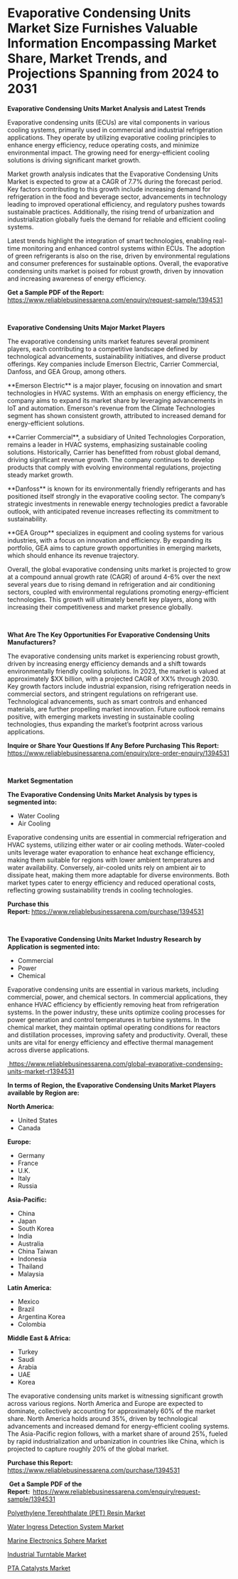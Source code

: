<p><h1>Evaporative Condensing Units Market Size Furnishes Valuable Information Encompassing Market Share, Market Trends, and Projections Spanning from 2024 to 2031</h1></p><p><strong>Evaporative Condensing Units Market Analysis and Latest Trends</strong></p>
<p><p>Evaporative condensing units (ECUs) are vital components in various cooling systems, primarily used in commercial and industrial refrigeration applications. They operate by utilizing evaporative cooling principles to enhance energy efficiency, reduce operating costs, and minimize environmental impact. The growing need for energy-efficient cooling solutions is driving significant market growth.</p><p>Market growth analysis indicates that the Evaporative Condensing Units Market is expected to grow at a CAGR of 7.7% during the forecast period. Key factors contributing to this growth include increasing demand for refrigeration in the food and beverage sector, advancements in technology leading to improved operational efficiency, and regulatory pushes towards sustainable practices. Additionally, the rising trend of urbanization and industrialization globally fuels the demand for reliable and efficient cooling systems.</p><p>Latest trends highlight the integration of smart technologies, enabling real-time monitoring and enhanced control systems within ECUs. The adoption of green refrigerants is also on the rise, driven by environmental regulations and consumer preferences for sustainable options. Overall, the evaporative condensing units market is poised for robust growth, driven by innovation and increasing awareness of energy efficiency.</p></p>
<p><strong>Get a Sample PDF of the Report:&nbsp;</strong> <a href="https://www.reliablebusinessarena.com/enquiry/request-sample/1394531">https://www.reliablebusinessarena.com/enquiry/request-sample/1394531</a></p>
<p>&nbsp;</p>
<p><strong>Evaporative Condensing Units Major Market Players</strong></p>
<p><p>The evaporative condensing units market features several prominent players, each contributing to a competitive landscape defined by technological advancements, sustainability initiatives, and diverse product offerings. Key companies include Emerson Electric, Carrier Commercial, Danfoss, and GEA Group, among others.</p><p>**Emerson Electric** is a major player, focusing on innovation and smart technologies in HVAC systems. With an emphasis on energy efficiency, the company aims to expand its market share by leveraging advancements in IoT and automation. Emerson's revenue from the Climate Technologies segment has shown consistent growth, attributed to increased demand for energy-efficient solutions.</p><p>**Carrier Commercial**, a subsidiary of United Technologies Corporation, remains a leader in HVAC systems, emphasizing sustainable cooling solutions. Historically, Carrier has benefitted from robust global demand, driving significant revenue growth. The company continues to develop products that comply with evolving environmental regulations, projecting steady market growth.</p><p>**Danfoss** is known for its environmentally friendly refrigerants and has positioned itself strongly in the evaporative cooling sector. The company’s strategic investments in renewable energy technologies predict a favorable outlook, with anticipated revenue increases reflecting its commitment to sustainability.</p><p>**GEA Group** specializes in equipment and cooling systems for various industries, with a focus on innovation and efficiency. By expanding its portfolio, GEA aims to capture growth opportunities in emerging markets, which should enhance its revenue trajectory.</p><p>Overall, the global evaporative condensing units market is projected to grow at a compound annual growth rate (CAGR) of around 4-6% over the next several years due to rising demand in refrigeration and air conditioning sectors, coupled with environmental regulations promoting energy-efficient technologies. This growth will ultimately benefit key players, along with increasing their competitiveness and market presence globally.</p></p>
<p>&nbsp;</p>
<p><strong>What Are The Key Opportunities For Evaporative Condensing Units Manufacturers?</strong></p>
<p><p>The evaporative condensing units market is experiencing robust growth, driven by increasing energy efficiency demands and a shift towards environmentally friendly cooling solutions. In 2023, the market is valued at approximately $XX billion, with a projected CAGR of XX% through 2030. Key growth factors include industrial expansion, rising refrigeration needs in commercial sectors, and stringent regulations on refrigerant use. Technological advancements, such as smart controls and enhanced materials, are further propelling market innovation. Future outlook remains positive, with emerging markets investing in sustainable cooling technologies, thus expanding the market’s footprint across various applications.</p></p>
<p><strong>Inquire or Share Your Questions If Any Before Purchasing This Report:</strong> <a href="https://www.reliablebusinessarena.com/enquiry/pre-order-enquiry/1394531">https://www.reliablebusinessarena.com/enquiry/pre-order-enquiry/1394531</a></p>
<p>&nbsp;</p>
<p><strong>Market Segmentation</strong></p>
<p><strong>The Evaporative Condensing Units Market Analysis by types is segmented into:</strong></p>
<p><ul><li>Water Cooling</li><li>Air Cooling</li></ul></p>
<p><p>Evaporative condensing units are essential in commercial refrigeration and HVAC systems, utilizing either water or air cooling methods. Water-cooled units leverage water evaporation to enhance heat exchange efficiency, making them suitable for regions with lower ambient temperatures and water availability. Conversely, air-cooled units rely on ambient air to dissipate heat, making them more adaptable for diverse environments. Both market types cater to energy efficiency and reduced operational costs, reflecting growing sustainability trends in cooling technologies.</p></p>
<p><strong>Purchase this Report:&nbsp;</strong><a href="https://www.reliablebusinessarena.com/purchase/1394531">https://www.reliablebusinessarena.com/purchase/1394531</a></p>
<p>&nbsp;</p>
<p><strong>The Evaporative Condensing Units Market Industry Research by Application is segmented into:</strong></p>
<p><ul><li>Commercial</li><li>Power</li><li>Chemical</li></ul></p>
<p><p>Evaporative condensing units are essential in various markets, including commercial, power, and chemical sectors. In commercial applications, they enhance HVAC efficiency by efficiently removing heat from refrigeration systems. In the power industry, these units optimize cooling processes for power generation and control temperatures in turbine systems. In the chemical market, they maintain optimal operating conditions for reactors and distillation processes, improving safety and productivity. Overall, these units are vital for energy efficiency and effective thermal management across diverse applications.</p></p>
<p><a href="https://www.reliablebusinessarena.com/global-evaporative-condensing-units-market-r1394531">&nbsp;https://www.reliablebusinessarena.com/global-evaporative-condensing-units-market-r1394531</a></p>
<p><strong>In terms of Region, the Evaporative Condensing Units Market Players available by Region are:</strong></p>
<p>
    <p> <strong> North America: </strong>
        <ul>
            <li>United States</li>
            <li>Canada</li>
        </ul>
        </p> 
    <p> <strong> Europe: </strong>
        <ul>
            <li>Germany</li>
            <li>France</li>
            <li>U.K.</li>
            <li>Italy</li>
            <li>Russia</li>
        </ul>
        </p> 
    <p> <strong> Asia-Pacific: </strong>
        <ul>
            <li>China</li>
            <li>Japan</li>
            <li>South Korea</li>
            <li>India</li>
            <li>Australia</li>
            <li>China Taiwan</li>
            <li>Indonesia</li>
            <li>Thailand</li>
            <li>Malaysia</li>
        </ul>
        </p> 
    <p> <strong> Latin America: </strong>
        <ul>
            <li>Mexico</li>
            <li>Brazil</li>
            <li>Argentina Korea</li>
            <li>Colombia</li>
        </ul>
        </p> 
    <p> <strong> Middle East & Africa: </strong>
        <ul>
            <li>Turkey</li>
            <li>Saudi</li>
            <li>Arabia</li>
            <li>UAE</li>
            <li>Korea</li>
        </ul>
    </p>
    </p>
<p><p>The evaporative condensing units market is witnessing significant growth across various regions. North America and Europe are expected to dominate, collectively accounting for approximately 60% of the market share. North America holds around 35%, driven by technological advancements and increased demand for energy-efficient cooling systems. The Asia-Pacific region follows, with a market share of around 25%, fueled by rapid industrialization and urbanization in countries like China, which is projected to capture roughly 20% of the global market.</p></p>
<p><strong>Purchase this Report: </strong><a href="https://www.reliablebusinessarena.com/purchase/1394531">https://www.reliablebusinessarena.com/purchase/1394531</a></p>
<p>&nbsp;<strong>Get a Sample PDF of the Report:&nbsp;&nbsp;</strong><a href="https://www.reliablebusinessarena.com/enquiry/request-sample/1394531">https://www.reliablebusinessarena.com/enquiry/request-sample/1394531</a></p>
<p><strong></strong></p>
<p><p><a href="https://issuu.com/reportprime-2/docs/polyethylene-terephthalate-pet-resi_c73b4a3ef607bf">Polyethylene Terephthalate (PET) Resin Market</a></p><p><a href="https://www.linkedin.com/pulse/global-water-ingress-detection-system-market-share-growth-opportunities-wehef?trackingId=bTzfh%2BzXSkK9frTB5kuSlg%3D%3D">Water Ingress Detection System Market</a></p><p><a href="https://github.com/gulaimolin/Market-Research-Report-List-6/blob/main/marine-electronics-sphere-market.md">Marine Electronics Sphere Market</a></p><p><a href="https://www.linkedin.com/pulse/future-innovation-global-industrial-turntable-market-growth-opportunities-fxsqc?trackingId=G14gSz9ATp%2B3SCj277pRQQ%3D%3D">Industrial Turntable Market</a></p><p><a href="https://issuu.com/reportprime-2/docs/pta-catalysts-market-size-2030.pptx_ede31a561ab33b">PTA Catalysts Market</a></p></p>